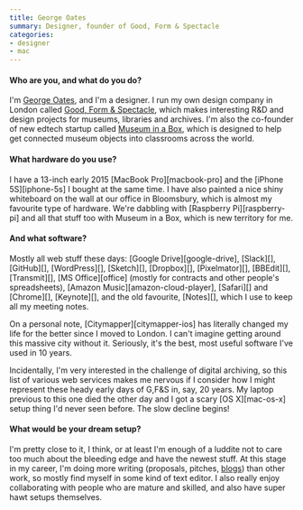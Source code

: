 ```yaml
---
title: George Oates
summary: Designer, founder of Good, Form & Spectacle
categories:
- designer
- mac
---
```


#### Who are you, and what do you do?

I'm [George Oates](http://abitofgeorge.com/ "George's website."), and I'm a designer. I run my own design company in London called [Good, Form & Spectacle](http://goodformandspectacle.com/ "George's design firm in London."), which makes interesting R&D and design projects for museums, libraries and archives. I'm also the co-founder of new edtech startup called [Museum in a Box](https://museuminabox.org/ "A company rethinking the museum loan box."), which is designed to help get connected museum objects into classrooms across the world.

#### What hardware do you use?

I have a 13-inch early 2015 [MacBook Pro][macbook-pro] and the [iPhone 5S][iphone-5s] I bought at the same time. I have also painted a nice shiny whiteboard on the wall at our office in Bloomsbury, which is almost my favourite type of hardware. We're dabbling with [Raspberry Pi][raspberry-pi] and all that stuff too with Museum in a Box, which is new territory for me.

#### And what software?

Mostly all web stuff these days: [Google Drive][google-drive], [Slack][], [GitHub][], [WordPress][], [Sketch][], [Dropbox][], [Pixelmator][], [BBEdit][], [Transmit][], [MS Office][office] (mostly for contracts and other people's spreadsheets), [Amazon Music][amazon-cloud-player], [Safari][] and [Chrome][], [Keynote][], and the old favourite, [Notes][], which I use to keep all my meeting notes.

On a personal note, [Citymapper][citymapper-ios] has literally changed my life for the better since I moved to London. I can't imagine getting around this massive city without it. Seriously, it's the best, most useful software I've used in 10 years.

Incidentally, I'm very interested in the challenge of digital archiving, so this list of various web services makes me nervous if I consider how I might represent these heady early days of G,F&S in, say, 20 years. My laptop previous to this one died the other day and I got a scary [OS X][mac-os-x] setup thing I'd never seen before. The slow decline begins!

#### What would be your dream setup?

I'm pretty close to it, I think, or at least I'm enough of a luddite not to care too much about the bleeding edge and have the newest stuff. At this stage in my career, I'm doing more writing (proposals, pitches, [blogs](https://goodformandspectacle.wordpress.com/ "The Good, Form & Spectacle weblog.")) than other work, so mostly find myself in some kind of text editor. I also really enjoy collaborating with people who are mature and skilled, and also have super hawt setups themselves.
